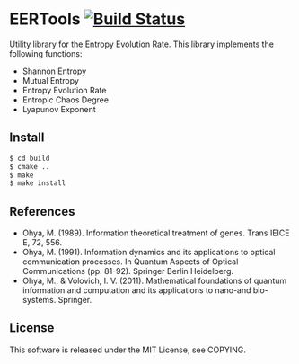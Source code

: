 EERTools [![Build Status](https://travis-ci.org/kerug/eertools.svg?branch=master)](https://travis-ci.org/kerug/eertools)
========
Utility library for the Entropy Evolution Rate. This library implements the following functions:

 * Shannon Entropy
 * Mutual Entropy
 * Entropy Evolution Rate
 * Entropic Chaos Degree
 * Lyapunov Exponent

Install
-------

```sh
$ cd build
$ cmake ..
$ make
$ make install
```

References
----------

 * Ohya, M. (1989). Information theoretical treatment of genes. Trans IEICE E, 72, 556.
 * Ohya, M. (1991). Information dynamics and its applications to optical communication processes. In Quantum Aspects of Optical Communications (pp. 81-92). Springer Berlin Heidelberg.
 * Ohya, M., & Volovich, I. V. (2011). Mathematical foundations of quantum information and computation and its applications to nano-and bio-systems. Springer.

License
-------
This software is released under the MIT License, see COPYING.
